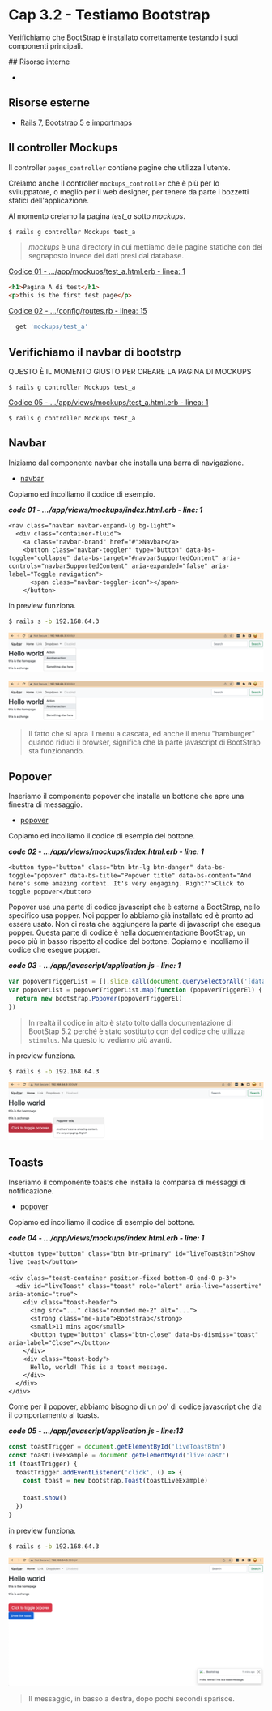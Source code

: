 # <a name="top"></a> Cap 3.2 - Testiamo Bootstrap

Verifichiamo che BootStrap è installato correttamente testando i suoi componenti principali.



## Risorse interne

- []()



## Risorse esterne

- [Rails 7, Bootstrap 5 e importmaps](https://www.youtube.com/watch?v=ZZAVy67YfPY)



## Il controller Mockups

Il controller `pages_controller` contiene pagine che utilizza l'utente.

Creiamo anche il controller `mockups_controller` che è più per lo sviluppatore, o meglio per il web designer, per tenere da parte i bozzetti statici dell'applicazione.

Al momento creiamo la pagina *test_a* sotto *mockups*.

```shell
$ rails g controller Mockups test_a
```

> *mockups* è una directory in cui mettiamo delle pagine statiche con dei segnaposto invece dei dati presi dal database.

[Codice 01 - .../app/mockups/test_a.html.erb - linea: 1](https://github.com/flaviobordonidev/leanpubabrandnewcms/blob/master/ubuntudream/02-new_app/05_01-mockups-test_a.html.erb)

```html
<h1>Pagina A di test</h1>
<p>this is the first test page</p>
```

[Codice 02 - .../config/routes.rb - linea: 15](https://github.com/flaviobordonidev/leanpubabrandnewcms/blob/master/ubuntudream/02-new_app/05_02-config-routes.rb)

```ruby
  get 'mockups/test_a'
```




## Verifichiamo il navbar di bootstrp

QUESTO È IL MOMENTO GIUSTO PER CREARE LA PAGINA DI MOCKUPS

```shell
$ rails g controller Mockups test_a
```


[Codice 05 - .../app/views/mockups/test_a.html.erb - linea: 1]()

```shell
$ rails g controller Mockups test_a
```




## Navbar

Iniziamo dal componente navbar che installa una barra di navigazione.

- [navbar](https://getbootstrap.com/docs/5.2/components/navbar/)

Copiamo ed incolliamo il codice di esempio.

***code 01 - .../app/views/mockups/index.html.erb - line: 1***

```html+erb
<nav class="navbar navbar-expand-lg bg-light">
  <div class="container-fluid">
    <a class="navbar-brand" href="#">Navbar</a>
    <button class="navbar-toggler" type="button" data-bs-toggle="collapse" data-bs-target="#navbarSupportedContent" aria-controls="navbarSupportedContent" aria-expanded="false" aria-label="Toggle navigation">
      <span class="navbar-toggler-icon"></span>
    </button>
```

in preview funziona.

```bash
$ rails s -b 192.168.64.3
```

![fig01](https://github.com/flaviobordonidev/leanpubabrandnewcms/blob/master/ubuntudream/03-bootstrap/02_fig01-navbar1.png)

![fig02](https://github.com/flaviobordonidev/leanpubabrandnewcms/blob/master/ubuntudream/03-bootstrap/02_fig01-navbar1.png)

> Il fatto che si apra il menu a cascata, ed anche il menu "hamburger" quando riduci il browser, significa che la parte javascript di BootStrap sta funzionando.



## Popover

Inseriamo il componente popover che installa un bottone che apre una finestra di messaggio.

- [popover](https://getbootstrap.com/docs/5.2/components/popovers/)

Copiamo ed incolliamo il codice di esempio del bottone.

***code 02 - .../app/views/mockups/index.html.erb - line: 1***

```html+erb
<button type="button" class="btn btn-lg btn-danger" data-bs-toggle="popover" data-bs-title="Popover title" data-bs-content="And here's some amazing content. It's very engaging. Right?">Click to toggle popover</button>
```

Popover usa una parte di codice javascript che è esterna a BootStrap, nello specifico usa popper.
Noi popper lo abbiamo già installato ed è pronto ad essere usato.
Non ci resta che aggiungere la parte di javascript che esegua popper. Questa parte di codice è nella docuementazione BootStrap, un poco più in basso rispetto al codice del bottone.
Copiamo e incolliamo il codice che esegue popper.

***code 03 - .../app/javascript/application.js - line: 1***

```javascript
var popoverTriggerList = [].slice.call(document.querySelectorAll('[data-bs-toggle="popover"]'))
var popoverList = popoverTriggerList.map(function (popoverTriggerEl) {
  return new bootstrap.Popover(popoverTriggerEl)
})
```

> In realtà il codice in alto è stato tolto dalla documentazione di BootStap 5.2 perché è stato sostituito con del codice che utilizza `stimulus`. Ma questo lo vediamo più avanti.


in preview funziona.

```bash
$ rails s -b 192.168.64.3
```

![fig03](https://github.com/flaviobordonidev/leanpubabrandnewcms/blob/master/ubuntudream/03-bootstrap/02_fig03-popover.png)





## Toasts

Inseriamo il componente toasts che installa la comparsa di messaggi di notificazione.

- [popover](https://getbootstrap.com/docs/5.2/components/popovers/)

Copiamo ed incolliamo il codice di esempio del bottone.

***code 04 - .../app/views/mockups/index.html.erb - line: 1***

```html+erb
<button type="button" class="btn btn-primary" id="liveToastBtn">Show live toast</button>

<div class="toast-container position-fixed bottom-0 end-0 p-3">
  <div id="liveToast" class="toast" role="alert" aria-live="assertive" aria-atomic="true">
    <div class="toast-header">
      <img src="..." class="rounded me-2" alt="...">
      <strong class="me-auto">Bootstrap</strong>
      <small>11 mins ago</small>
      <button type="button" class="btn-close" data-bs-dismiss="toast" aria-label="Close"></button>
    </div>
    <div class="toast-body">
      Hello, world! This is a toast message.
    </div>
  </div>
</div>
```


Come per il popover, abbiamo bisogno di un po' di codice javascript che dia il comportamento al toasts.

***code 05 - .../app/javascript/application.js - line:13***

```javascript
const toastTrigger = document.getElementById('liveToastBtn')
const toastLiveExample = document.getElementById('liveToast')
if (toastTrigger) {
  toastTrigger.addEventListener('click', () => {
    const toast = new bootstrap.Toast(toastLiveExample)

    toast.show()
  })
}
```

in preview funziona.

```bash
$ rails s -b 192.168.64.3
```

![fig04](https://github.com/flaviobordonidev/leanpubabrandnewcms/blob/master/ubuntudream/03-bootstrap/02_fig04-toasts.png)

> Il messaggio, in basso a destra, dopo pochi secondi sparisce.
